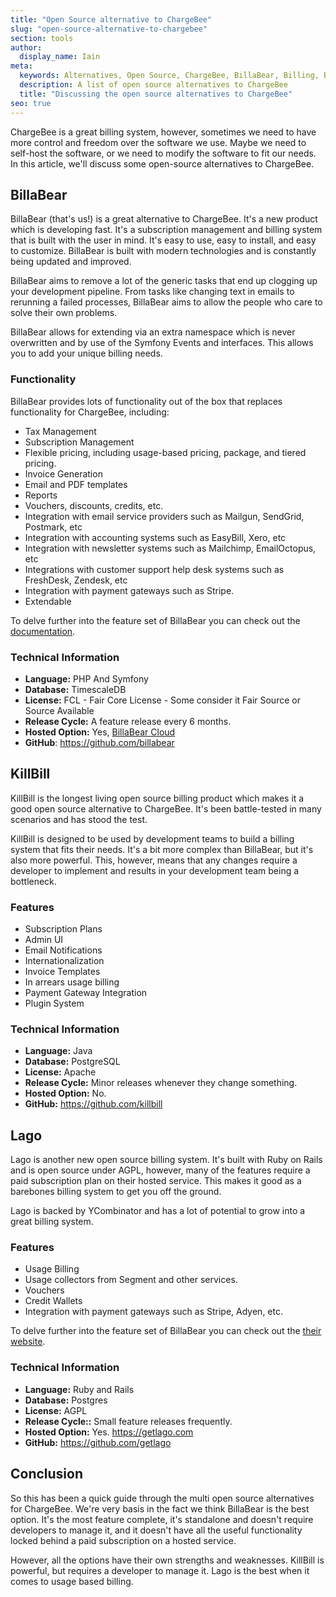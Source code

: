 ```yaml
---
title: "Open Source alternative to ChargeBee"
slug: "open-source-alternative-to-chargebee"
section: tools
author:
  display_name: Iain
meta:
  keywords: Alternatives, Open Source, ChargeBee, BillaBear, Billing, Billing Software, Subscription Management
  description: A list of open source alternatives to ChargeBee
  title: "Discussing the open source alternatives to ChargeBee"
seo: true
---
```

ChargeBee is a great billing system, however, sometimes we need to have more control and freedom over the software we use. Maybe we need to self-host the software, or we need to modify the software to fit our needs. In this article, we'll discuss some open-source alternatives to ChargeBee.

## BillaBear

BillaBear (that's us!) is a great alternative to ChargeBee. It's a new product which is developing fast. It's a subscription management and billing system that is built with the user in mind. It's easy to use, easy to install, and easy to customize. BillaBear is built with modern technologies and is constantly being updated and improved.

BillaBear aims to remove a lot of the generic tasks that end up clogging up your development pipeline. From tasks like changing text in emails to rerunning a failed processes, BillaBear aims to allow the people who care to solve their own problems.

BillaBear allows for extending via an extra namespace which is never overwritten and by use of the Symfony Events and interfaces. This allows you to add your unique billing needs.

### Functionality

BillaBear provides lots of functionality out of the box that replaces functionality for ChargeBee, including:

* Tax Management
* Subscription Management
* Flexible pricing, including usage-based pricing, package, and tiered pricing.
* Invoice Generation
* Email and PDF templates
* Reports
* Vouchers, discounts, credits, etc.
* Integration with email service providers such as Mailgun, SendGrid, Postmark, etc
* Integration with accounting systems such as EasyBill, Xero, etc
* Integration with newsletter systems such as Mailchimp, EmailOctopus, etc
* Integrations with customer support help desk systems such as FreshDesk, Zendesk, etc
* Integration with payment gateways such as Stripe.
* Extendable

To delve further into the feature set of BillaBear you can check out the [documentation](https://billabear.com/docs).

### Technical Information

* **Language:** PHP And Symfony
* **Database:** TimescaleDB
* **License:** FCL - Fair Core License - Some consider it Fair Source or Source Available
* **Release Cycle:** A feature release every 6 months.
* **Hosted Option:** Yes, [BillaBear Cloud](https://billabear.com/)
* **GitHub**: https://github.com/billabear

## KillBill

KillBill is the longest living open source billing product which makes it a good open source alternative to ChargeBee. It's been battle-tested in many scenarios and has stood the test.

KillBill is designed to be used by development teams to build a billing system that fits their needs. It's a bit more complex than BillaBear, but it's also more powerful. This, however, means that any changes require a developer to implement and results in your development team being a bottleneck.

### Features

* Subscription Plans
* Admin UI
* Email Notifications
* Internationalization
* Invoice Templates
* In arrears usage billing
* Payment Gateway Integration
* Plugin System

### Technical Information

* **Language:** Java
* **Database:** PostgreSQL
* **License:** Apache
* **Release Cycle:** Minor releases whenever they change something.
* **Hosted Option:** No.
* **GitHub:** https://github.com/killbill

## Lago

Lago is another new open source billing system. It's built with Ruby on Rails and is open source under AGPL, however, many of the features require a paid subscription plan on their hosted service. This makes it good as a barebones billing system to get you off the ground.

Lago is backed by YCombinator and has a lot of potential to grow into a great billing system.

### Features

* Usage Billing
* Usage collectors from Segment and other services.
* Vouchers
* Credit Wallets
* Integration with payment gateways such as Stripe, Adyen, etc.

To delve further into the feature set of BillaBear you can check out the [their website](https://getlago.com/).

### Technical Information

* **Language:** Ruby and Rails
* **Database:** Postgres
* **License:** AGPL
* **Release Cycle::** Small feature releases frequently.
* **Hosted Option:** Yes. https://getlago.com
* **GitHub:** https://github.com/getlago

## Conclusion

So this has been a quick guide through the multi open source alternatives for ChargeBee. We're very basis in the fact we think BillaBear is the best option. It's the most feature complete, it's standalone and doesn't require developers to manage it, and it doesn't have all the useful functionality locked behind a paid subscription on a hosted service.

However, all the options have their own strengths and weaknesses. KillBill is powerful, but requires a developer to manage it. Lago is the best when it comes to usage based billing.